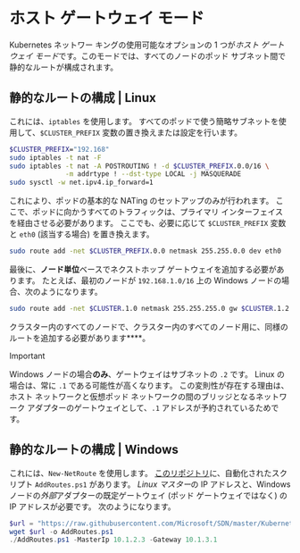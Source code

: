# <a name="host-gateway-mode"></a>ホスト ゲートウェイ モード #
Kubernetes ネットワー キングの使用可能なオプションの 1 つが*ホスト ゲートウェイ モード*です。このモードでは、すべてのノードのポッド サブネット間で静的なルートが構成されます。


## <a name="configuring-static-routes--linux"></a>静的なルートの構成 | Linux ##
これには、`iptables` を使用します。 すべてのポッドで使う簡略サブネットを使用して、`$CLUSTER_PREFIX` 変数の置き換えまたは設定を行います。

```bash
$CLUSTER_PREFIX="192.168"
sudo iptables -t nat -F
sudo iptables -t nat -A POSTROUTING ! -d $CLUSTER_PREFIX.0.0/16 \
              -m addrtype ! --dst-type LOCAL -j MASQUERADE
sudo sysctl -w net.ipv4.ip_forward=1
```

これにより、ポッドの基本的な NATing のセットアップのみが行われます。 ここで、ポッドに向かうすべてのトラフィックは、プライマリ インターフェイスを経由させる必要があります。 ここでも、必要に応じて `$CLUSTER_PREFIX` 変数と `eth0` (該当する場合) を置き換えます。

```bash
sudo route add -net $CLUSTER_PREFIX.0.0 netmask 255.255.0.0 dev eth0
```

最後に、**ノード単位**ベースでネクストホップ ゲートウェイを追加する必要があります。 たとえば、最初のノードが `192.168.1.0/16` 上の Windows ノードの場合、次のようになります。

```bash
sudo route add -net $CLUSTER.1.0 netmask 255.255.255.0 gw $CLUSTER.1.2 dev eth0
```

クラスター内のすべてのノードで、クラスター内のすべてのノード用に、同様のルートを追加する必要があります****。


<a name="explanation-2-suffix"></a>
> [!Important]  
> Windows ノードの場合**のみ**、ゲートウェイはサブネットの `.2` です。 Linux の場合は、常に `.1` である可能性が高くなります。 この変則性が存在する理由は、ホスト ネットワークと仮想ポッド ネットワークの間のブリッジとなるネットワーク アダプターのゲートウェイとして、`.1` アドレスが予約されているためです。


## <a name="configuring-static-routes--windows"></a>静的なルートの構成 | Windows ##
これには、`New-NetRoute` を使用します。 [このリポジトリ](https://github.com/Microsoft/SDN/blob/master/Kubernetes/windows/AddRoutes.ps1)に、自動化されたスクリプト `AddRoutes.ps1` があります。 *Linux マスター*の IP アドレスと、Windows ノードの*外部*アダプターの既定ゲートウェイ (ポッド ゲートウェイではなく) の IP アドレスが必要です。 次のようになります。


```powershell
$url = "https://raw.githubusercontent.com/Microsoft/SDN/master/Kubernetes/windows/AddRoutes.ps1"
wget $url -o AddRoutes.ps1
./AddRoutes.ps1 -MasterIp 10.1.2.3 -Gateway 10.1.3.1
```
